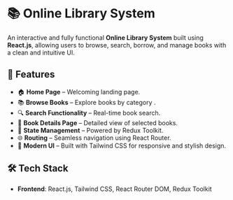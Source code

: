 # 📚 Online Library System

An interactive and fully functional **Online Library System** built using **React.js**, allowing users to browse, search, borrow, and manage books with a clean and intuitive UI.

## 🚀 Features

- 🏠 **Home Page** – Welcoming landing page.
- 📚 **Browse Books** – Explore books by category .
- 🔍 **Search Functionality** – Real-time book search.
- 📄 **Book Details Page** – Detailed view of selected books.
- 💾 **State Management** – Powered by Redux Toolkit.
- 🌐 **Routing** – Seamless navigation using React Router.
- 💅 **Modern UI** – Built with Tailwind CSS for responsive and stylish design.

## 🛠️ Tech Stack

- **Frontend**: React.js, Tailwind CSS, React Router DOM, Redux Toolkit